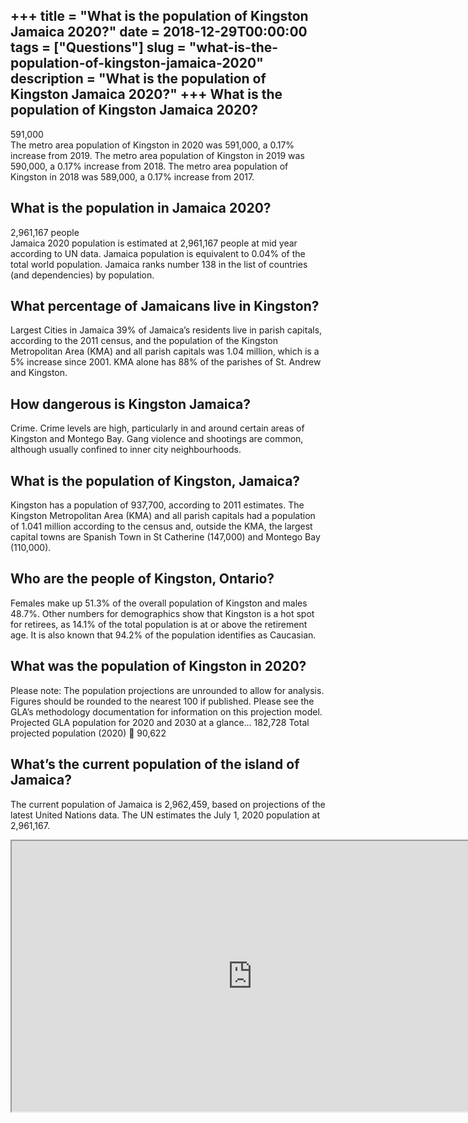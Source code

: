 +++
title = "What is the population of Kingston Jamaica 2020?"
date = 2018-12-29T00:00:00
tags = ["Questions"]
slug = "what-is-the-population-of-kingston-jamaica-2020"
description = "What is the population of Kingston Jamaica 2020?"
+++
What is the population of Kingston Jamaica 2020?
------------------------------------------------

591,000  
The metro area population of Kingston in 2020 was 591,000, a 0.17% increase from 2019. The metro area population of Kingston in 2019 was 590,000, a 0.17% increase from 2018. The metro area population of Kingston in 2018 was 589,000, a 0.17% increase from 2017.

What is the population in Jamaica 2020?
---------------------------------------

2,961,167 people  
Jamaica 2020 population is estimated at 2,961,167 people at mid year according to UN data. Jamaica population is equivalent to 0.04% of the total world population. Jamaica ranks number 138 in the list of countries (and dependencies) by population.

What percentage of Jamaicans live in Kingston?
----------------------------------------------

Largest Cities in Jamaica 39% of Jamaica’s residents live in parish capitals, according to the 2011 census, and the population of the Kingston Metropolitan Area (KMA) and all parish capitals was 1.04 million, which is a 5% increase since 2001. KMA alone has 88% of the parishes of St. Andrew and Kingston.

How dangerous is Kingston Jamaica?
----------------------------------

Crime. Crime levels are high, particularly in and around certain areas of Kingston and Montego Bay. Gang violence and shootings are common, although usually confined to inner city neighbourhoods.

What is the population of Kingston, Jamaica?
--------------------------------------------

Kingston has a population of 937,700, according to 2011 estimates. The Kingston Metropolitan Area (KMA) and all parish capitals had a population of 1.041 million according to the census and, outside the KMA, the largest capital towns are Spanish Town in St Catherine (147,000) and Montego Bay (110,000).

Who are the people of Kingston, Ontario?
----------------------------------------

Females make up 51.3% of the overall population of Kingston and males 48.7%. Other numbers for demographics show that Kingston is a hot spot for retirees, as 14.1% of the total population is at or above the retirement age. It is also known that 94.2% of the population identifies as Caucasian.

What was the population of Kingston in 2020?
--------------------------------------------

Please note: The population projections are unrounded to allow for analysis. Figures should be rounded to the nearest 100 if published. Please see the GLA’s methodology documentation for information on this projection model. Projected GLA population for 2020 and 2030 at a glance… 182,728 Total projected population (2020)  90,622

What’s the current population of the island of Jamaica?
-------------------------------------------------------

The current population of Jamaica is 2,962,459, based on projections of the latest United Nations data. The UN estimates the July 1, 2020 population at 2,961,167.

<iframe allow="accelerometer; autoplay; clipboard-write; encrypted-media; gyroscope; picture-in-picture" allowfullscreen="" class="__youtube_prefs__  epyt-is-override  no-lazyload" data-no-lazy="1" data-origheight="433" data-origwidth="770" data-skipgform_ajax_framebjll="" height="433" id="_ytid_95712" loading="lazy" src="https://www.youtube.com/embed/i_XdfdsAdtM?enablejsapi=1&autoplay=0&cc_load_policy=0&cc_lang_pref=&iv_load_policy=1&loop=0&modestbranding=0&rel=1&fs=1&playsinline=0&autohide=2&theme=dark&color=red&controls=1&" title="YouTube player" width="770"></iframe>